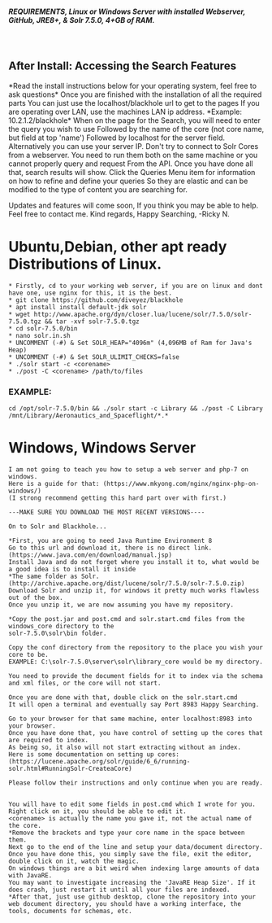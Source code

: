 <h5>REQUIREMENTS,
 Linux or Windows Server with installed Webserver, GitHub, JRE8+, & Solr 7.5.0, 4+GB of RAM.  </h5></br>

<h2>After Install: Accessing the Search Features</h2>
*Read the install instructions below for your operating system, feel free to ask questions*
Once you are finished with the installation of all the required parts
You can just use the localhost/blackhole url to get to the pages
If you are operating over LAN, use the machines LAN ip address.
*Example: 10.2.1.2/blackhole*
When on the page for the Search, you will need to enter the query you wish to use
Followed by the name of the core (not core name, but field at top 'name')
Followed by localhost for the server field. Alternatively you can use your server IP.
Don't try to connect to Solr Cores from a webserver.
You need to run them both on the same machine or you cannot properly query and request
From the API. Once you have done all that, search results will show.
Click the Queries Menu item for information on how to refine and define your queries
So they are elastic and can be modified to the type of content you are searching for.

Updates and features will come soon, If you think you may be able to help. Feel free to contact me.
Kind regards, Happy Searching, -Ricky N.

<h1>Ubuntu,Debian, other apt ready Distributions of Linux.</h1>

```
* Firstly, cd to your working web server, if you are on linux and dont have one, use nginx for this, it is the best.
* git clone https://github.com/diveyez/blackhole
* apt install install default-jdk solr
* wget http://www.apache.org/dyn/closer.lua/lucene/solr/7.5.0/solr-7.5.0.tgz && tar -xvf solr-7.5.0.tgz
* cd solr-7.5.0/bin
* nano solr.in.sh
* UNCOMMENT (-#) & Set SOLR_HEAP="4096m" (4,096MB of Ram for Java's Heap)
* UNCOMMENT (-#) & Set SOLR_ULIMIT_CHECKS=false
* ./solr start -c <corename>
* ./post -C <corename> /path/to/files
```

<h3>EXAMPLE:</h3>

```
cd /opt/solr-7.5.0/bin && ./solr start -c Library && ./post -C Library /mnt/Library/Aeronautics_and_Spaceflight/*.*
```



<h1>Windows, Windows Server</h1>

```
I am not going to teach you how to setup a web server and php-7 on windows.
Here is a guide for that: (https://www.mkyong.com/nginx/nginx-php-on-windows/)
(I strong recommend getting this hard part over with first.)

---MAKE SURE YOU DOWNLOAD THE MOST RECENT VERSIONS----

On to Solr and Blackhole...

*First, you are going to need Java Runtime Environment 8
Go to this url and download it, there is no direct link. (https://www.java.com/en/download/manual.jsp)
Install Java and do not forget where you install it to, what would be a good idea is to install it inside
*The same folder as Solr. (http://archive.apache.org/dist/lucene/solr/7.5.0/solr-7.5.0.zip)
Download Solr and unzip it, for windows it pretty much works flawless out of the box.
Once you unzip it, we are now assuming you have my repository.

*Copy the post.jar and post.cmd and solr.start.cmd files from the windows_core directory to the
solr-7.5.0\solr\bin folder.

Copy the conf directory from the repository to the place you wish your core to be.
EXAMPLE: C:\solr-7.5.0\server\solr\library_core would be my directory.

You need to provide the document fields for it to index via the schema and xml files, or the core will not start.

Once you are done with that, double click on the solr.start.cmd
It will open a terminal and eventually say Port 8983 Happy Searching.

Go to your browser for that same machine, enter localhost:8983 into your browser.
Once you have done that, you have control of setting up the cores that are required to index.
As being so, it also will not start extracting without an index.
Here is some documentation on setting up cores: (https://lucene.apache.org/solr/guide/6_6/running-solr.html#RunningSolr-CreateaCore)

Please follow their instructions and only continue when you are ready.


You will have to edit some fields in post.cmd which I wrote for you.
Right click on it, you should be able to edit it.
<corename> is actually the name you gave it, not the actual name of the core.
*Remove the brackets and type your core name in the space between them.
Next go to the end of the line and setup your data/document directory.
Once you have done this, you simply save the file, exit the editor, double click on it, watch the magic.
On windows things are a bit weird when indexing large amounts of data with JavaRE.
You may want to investigate increasing the 'JavaRE Heap Size'. If it does crash, just restart it until all your files are indexed.
*After that, just use github desktop, clone the repository into your web document directory, you should have a working interface, the tools, documents for schemas, etc.
```

